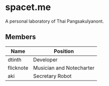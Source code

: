 spacet.me
=========

A personal laboratory of Thai Pangsakulyanont.

Members
-------

| Name | Position |
| ---- | -------- |
| dtinth | Developer |
| flicknote | Musician and Notecharter |
| aki | Secretary Robot |
